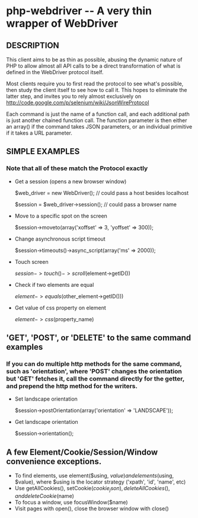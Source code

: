 php-webdriver -- A very thin wrapper of WebDriver
=================================================

## DESCRIPTION

This client aims to be as thin as possible, abusing the dynamic nature of PHP to allow almost all API calls to be a direct transformation of what is defined in the WebDriver protocol itself.

Most clients require you to first read the protocol to see what's possible, then study the client itself to see how to call it.  This hopes to eliminate the latter step, and invites you to rely almost exclusively on http://code.google.com/p/selenium/wiki/JsonWireProtocol

Each command is just the name of a function call, and each additional path is just another chained function call.  The function parameter is then either an array() if the command takes JSON parameters, or an individual primitive if it takes a URL parameter.

## SIMPLE EXAMPLES
### Note that all of these match the Protocol exactly

* Get a session (opens a new browser window)

  $web_driver = new WebDriver(); // could pass a host besides localhost

  $session = $web_driver->session(); // could pass a browser name

* Move to a specific spot on the screen

  $session->moveto(array('xoffset' => 3, 'yoffset' => 300));

* Change asynchronous script timeout

  $session->timeouts()->async_script(array('ms' => 2000));

* Touch screen

  $session->touch()->scroll($element->getID())

* Check if two elements are equal

  $element->equals($other_element->getID()))

* Get value of css property on element

  $element->css($property_name)

## 'GET', 'POST', or 'DELETE' to the same command examples

### If you can do multiple http methods for the same command, such as 'orientation', where 'POST' changes the orientation but 'GET' fetches it, call the command directly for the getter, and prepend the http method for the writers.

* Set landscape orientation

  $session->postOrientation(array('orientation' => 'LANDSCAPE'));

* Get landscape orientation

  $session->orientation();

## A few Element/Cookie/Session/Window convenience exceptions.

* To find elements, use element($using, $value) and elements($using, $value), where $using is the locator strategy ('xpath', 'id', 'name', etc)
* Use getAllCookies(), setCookie($cookie_json), deleteAllCookies(), and deleteCookie($name)
* To focus a window, use focusWindow($name)
* Visit pages with open(), close the browser window with close()
